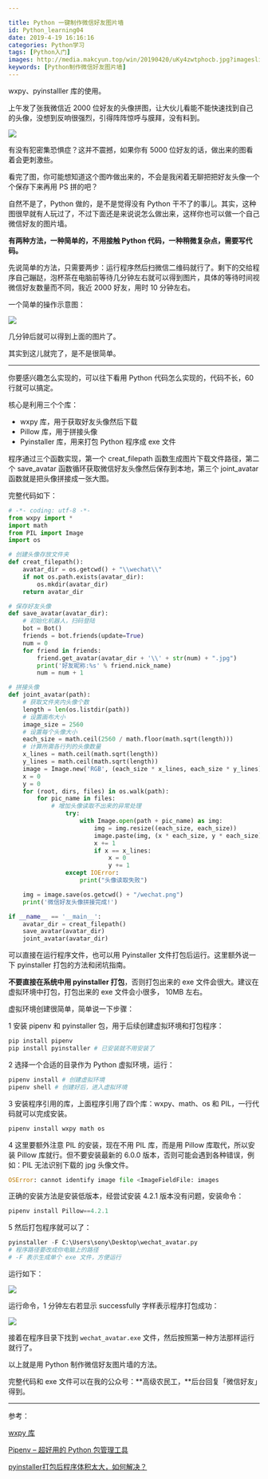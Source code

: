 ```yaml
---

title: Python 一键制作微信好友图片墙
id: Python_learning04
date: 2019-4-19 16:16:16
categories: Python学习
tags: [Python入门]
images: http://media.makcyun.top/win/20190420/uKy4zwtphocb.jpg?imageslim
keywords: [Python制作微信好友图片墙]
---
```

wxpy、pyinstalller 库的使用。

<!-- more -->  

上午发了张我微信近 2000 位好友的头像拼图，让大伙儿看能不能快速找到自己的头像，没想到反响很强烈，引得阵阵惊呼与膜拜，没有料到。

![](http://media.makcyun.top/win/20190420/QHOQuMpm7gum.jpg?imageslim)

有没有犯密集恐惧症？这并不震撼，如果你有 5000 位好友的话，做出来的图看着会更刺激些。

看完了图，你可能想知道这个图咋做出来的，不会是我闲着无聊把把好友头像一个个保存下来再用 PS 拼的吧？

自然不是了，Python 做的，是不是觉得没有 Python 干不了的事儿。其实，这种图很早就有人玩过了，不过下面还是来说说怎么做出来，这样你也可以做一个自己微信好友的图片墙。

**有两种方法，一种简单的，不用接触 Python 代码，一种稍微复杂点，需要写代码。**

先说简单的方法，只需要两步：运行程序然后扫微信二维码就行了。剩下的交给程序自己蹦跶，泡杯茶在电脑前等待几分钟左右就可以得到图片，具体的等待时间视微信好友数量而不同，我近 2000 好友，用时 10 分钟左右。

一个简单的操作示意图：

![](http://media.makcyun.top/win/20190420/nv3gtyIaU7Pp.png?imageslim)

几分钟后就可以得到上面的图片了。

其实到这儿就完了，是不是很简单。

---

你要感兴趣怎么实现的，可以往下看用 Python 代码怎么实现的，代码不长，60 行就可以搞定。

核心是利用三个个库：

- wxpy 库，用于获取好友头像然后下载
- Pillow 库，用于拼接头像
- Pyinstaller 库，用来打包 Python 程序成 exe 文件

程序通过三个函数实现，第一个 creat_filepath 函数生成图片下载文件路径，第二个 save_avatar 函数循环获取微信好友头像然后保存到本地，第三个 joint_avatar 函数就是把头像拼接成一张大图。

完整代码如下：

```python
# -*- coding: utf-8 -*-
from wxpy import *
import math
from PIL import Image
import os

# 创建头像存放文件夹
def creat_filepath():
    avatar_dir = os.getcwd() + "\\wechat\\"
    if not os.path.exists(avatar_dir):
        os.mkdir(avatar_dir)
    return avatar_dir

# 保存好友头像
def save_avatar(avatar_dir):
    # 初始化机器人，扫码登陆
    bot = Bot()
    friends = bot.friends(update=True)
    num = 0
    for friend in friends:
        friend.get_avatar(avatar_dir + '\\' + str(num) + ".jpg")
        print('好友昵称:%s' % friend.nick_name)
        num = num + 1

# 拼接头像
def joint_avatar(path):
    # 获取文件夹内头像个数
    length = len(os.listdir(path))
    # 设置画布大小
    image_size = 2560
    # 设置每个头像大小
    each_size = math.ceil(2560 / math.floor(math.sqrt(length)))
    # 计算所需各行列的头像数量
    x_lines = math.ceil(math.sqrt(length))
    y_lines = math.ceil(math.sqrt(length))
    image = Image.new('RGB', (each_size * x_lines, each_size * y_lines))
    x = 0
    y = 0
    for (root, dirs, files) in os.walk(path):
        for pic_name in files:
            # 增加头像读取不出来的异常处理
                try:
                    with Image.open(path + pic_name) as img:
                        img = img.resize((each_size, each_size))
                        image.paste(img, (x * each_size, y * each_size))
                        x += 1
                        if x == x_lines:
                            x = 0
                            y += 1
                except IOError:
                    print("头像读取失败")

    img = image.save(os.getcwd() + "/wechat.png")
    print('微信好友头像拼接完成!')

if __name__ == '__main__':
    avatar_dir = creat_filepath()
    save_avatar(avatar_dir)
    joint_avatar(avatar_dir)
```

可以直接在运行程序文件，也可以用 Pyinstaller 文件打包后运行。这里额外说一下 pyinstaller 打包的方法和闭坑指南。

**不要直接在系统中用 pyinstaller 打包**，否则打包出来的 exe 文件会很大。建议在虚拟环境中打包，打包出来的 exe 文件会小很多， 10MB 左右。 

虚拟环境创建很简单，简单说一下步骤：

1 安装 pipenv 和 pyinstaller 包，用于后续创建虚拟环境和打包程序：

```python
pip install pipenv
pip install pyinstaller # 已安装就不用安装了
```

2 选择一个合适的目录作为 Python 虚拟环境，运行：

```python
pipenv install # 创建虚拟环境
pipenv shell # 创建好后，进入虚拟环境
```

3 安装程序引用的库，上面程序引用了四个库：wxpy、math、os 和 PIL，一行代码就可以完成安装。

```python
pipenv install wxpy math os
```

4 这里要额外注意 PIL 的安装，现在不用 PIL 库，而是用 Pillow 库取代，所以安装 Pillow 库就行。但不要安装最新的 6.0.0 版本，否则可能会遇到各种错误，例如：PIL 无法识别下载的 jpg 头像文件。

```python
OSError: cannot identify image file <ImageFieldFile: images
```

正确的安装方法是安装低版本，经尝试安装 4.2.1 版本没有问题，安装命令：

```python
pipenv install Pillow==4.2.1
```

5 然后打包程序就可以了：

```python
pyinstaller -F C:\Users\sony\Desktop\wechat_avatar.py 
# 程序路径要改成你电脑上的路径
# -F 表示生成单个 exe 文件，方便运行
```

运行如下：

![](http://media.makcyun.top/FuaHnCvoN-uAV3YX_15g4wC0R57I)

运行命令，1 分钟左右若显示 successfully 字样表示程序打包成功：

![](http://media.makcyun.top/FpX3sxGov7vDgblpB55KjBoF_2uF)

接着在程序目录下找到 `wechat_avatar.exe` 文件，然后按照第一种方法那样运行就行了。

以上就是用 Python 制作微信好友图片墙的方法。

完整代码和 exe 文件可以在我的公众号：**高级农民工，**后台回复「微信好友」得到。

---

参考：

[wxpy 库](https://github.com/youfou/wxpy)

[Pipenv – 超好用的 Python 包管理工具](https://segmentfault.com/a/1190000015389565)

[pyinstaller打包后程序体积太大，如何解决？](https://www.zhihu.com/question/268397385/answer/611317903)

